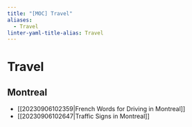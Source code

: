 ```yaml
---
title: "[MOC] Travel"
aliases:
  - Travel
linter-yaml-title-alias: Travel
---
```


# Travel

## Montreal

- [[20230906102359|French Words for Driving in Montreal]]
- [[20230906102647|Traffic Signs in Montreal]]
